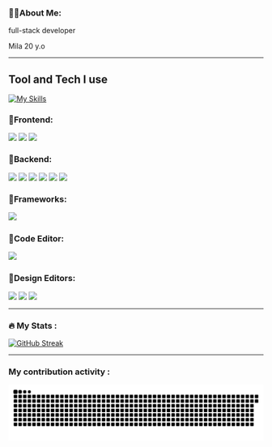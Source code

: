 
  


### 👩‍💻About Me: 
full-stack developer

Mila 20 y.o 

---
Tool and Tech I use
---
[![My Skills](https://skillicons.dev/icons?i=js,html,css,scss,mysql,sqlite,php,go,vscode,figma,ai,ps,arduino&perline=4)](https://skillicons.dev)

### &#x1F49C;Frontend:

  ![](https://img.shields.io/badge/Code-HTML5-informational?style=flat&logo=html5&logoColor=white&color=rgb(98,143,219))
  ![](https://img.shields.io/badge/Code-CSS3-informational?style=flat&logo=css3&logoColor=white&color=rgb(98,143,219))
  ![](https://img.shields.io/badge/Code-JavaScript-informational?style=flat&logo=javascript&logoColor=white&color=rgb(98,143,219))

### &#x1F49C;Backend:
  ![](https://img.shields.io/badge/Database-MySQL-informational?style=flat&logo=mysql&logoColor=white&color=rgb(98,143,219))
  ![](https://img.shields.io/badge/Database-SQLite-informational?style=flat&logo=sqlite&logoColor=white&color=rgb(98,143,219))
  ![](https://img.shields.io/badge/Database-Apache-informational?style=flat&logo=apache&logoColor=white&color=rgb(98,143,219))
  ![](https://img.shields.io/badge/Database-PhpMyAdmin-informational?style=flat&logo=phpmyadmin&logoColor=white&color=rgb(98,143,219))
  ![](https://img.shields.io/badge/Code-PHP-informational?style=flat&logo=PHP&logoColor=white&color=rgb(98,143,219))  
  ![](https://img.shields.io/badge/Code-Go-informational?style=flat&logo=Go&logoColor=white&color=rgb(98,143,219))  
  
   
### &#x1F49C;Frameworks:

  ![](https://img.shields.io/badge/Code-SCSS-informational?style=flat&logo=sass&logoColor=white&color=rgb(98,143,219))

### &#x1F49C;Code Editor:

  ![](https://img.shields.io/badge/Editor-VSCode-informational?style=flat&logo=visualstudiocode&logoColor=white&color=rgb(98,143,219))

### &#x1F49C;Design Editors:
  ![](https://img.shields.io/badge/Editor-Figma-informational?style=flat&logo=Figma&logoColor=white&color=rgb(98,143,219))
  ![](https://img.shields.io/badge/Editor-Adobe_Photoshop-informational?style=flat&logo=AdobePhotoshop&logoColor=white&color=rgb(98,143,219))
  ![](https://img.shields.io/badge/Editor-Adobe_Illustrator-informational?style=flat&logo=AdobeIllustrator&logoColor=white&color=rgb(98,143,219))

---
### :fire: My Stats :

[![GitHub Streak](https://github-readme-streak-stats.herokuapp.com?user=Deoships&theme=tokyonight&hide_border=true&border_radius=0&card_width=950)](https://git.io/streak-stats)

---
### My contribution activity :
![GitHub Snake SVG](https://github.com/Deoships/Deoships/blob/output/github-contribution-grid-snake-dark.svg)
